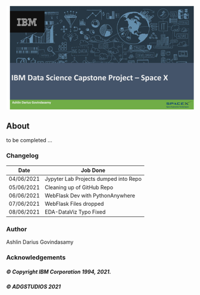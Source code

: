 <img src="https://raw.githubusercontent.com/ADGVLOGS/IBM-DataScience-SpaceX-Capstone/main/logo/bg.png">

## About

to be completed ... 



### Changelog


| Date           | Job Done        | 
|----------------| --------------- | 
| 04/06/2021 | Jypyter Lab Projects dumped into Repo  |
| 05/06/2021 | Cleaning up of GitHub Repo             |
| 06/06/2021 | WebFlask Dev with PythonAnywhere       |
| 07/06/2021 | WebFlask Files dropped                 |
| 08/06/2021 | EDA-DataViz Typo Fixed                 |

### Author

Ashlin Darius Govindasamy

### Acknowledgements 

##### © Copyright IBM Corporation 1994, 2021.
##### © ADGSTUDIOS 2021

